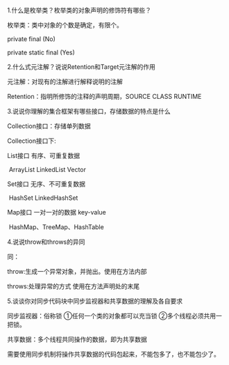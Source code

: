1.什么是枚举类？枚举类的对象声明的修饰符有哪些？

枚举类：类中对象的个数是确定，有限个。

private final (No)

private static final (Yes)

2.什么式元注解？说说Retention和Target元注解的作用

元注解：对现有的注解进行解释说明的注解

Retention：指明所修饰的注释的声明周期，SOURCE CLASS RUNTIME



3.说说你理解的集合框架有哪些接口，存储数据的特点是什么

Collection接口：存储单列数据

Collection接口下:

List接口 有序、可重复数据

​	ArrayList LinkedList Vector

Set接口 无序、不可重复数据

​	HashSet LinkedHashSet

Map接口 一对一对的数据 key-value

​	HashMap、TreeMap、HashTable



4.说说throw和throws的异同

同：

throw:生成一个异常对象，并抛出。使用在方法内部 

throws:处理异常的方式 使用在方法声明处的末尾



5.谈谈你对同步代码块中同步监视器和共享数据的理解及各自要求

同步监视器：俗称锁 ①任何一个类的对象都可以充当锁 ②多个线程必须共用一把锁。

共享数据：多个线程共同操作的数据，即为共享数据

需要使用同步机制将操作共享数据的代码包起来，不能包多了，也不能包少了。